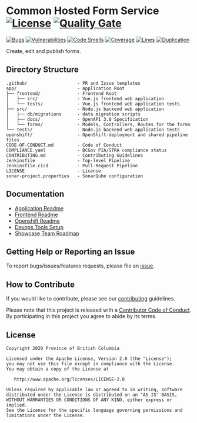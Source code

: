 
# Common Hosted Form Service [![License](https://img.shields.io/badge/License-Apache%202.0-blue.svg)](LICENSE) [![Quality Gate](https://sonarqube-wxpbtr-tools.pathfinder.gov.bc.ca/api/badges/gate?key=common-hosted-form-service-master)](https://sonarqube-wxpbtr-tools.pathfinder.gov.bc.ca/dashboard?id=common-hosted-form-service-master)

[![Bugs](https://sonarqube-wxpbtr-tools.pathfinder.gov.bc.ca/api/badges/measure?key=common-hosted-form-service-master&metric=bugs)](https://sonarqube-wxpbtr-tools.pathfinder.gov.bc.ca/dashboard?id=common-hosted-form-service-master)
[![Vulnerabilities](https://sonarqube-wxpbtr-tools.pathfinder.gov.bc.ca/api/badges/measure?key=common-hosted-form-service-master&metric=vulnerabilities)](https://sonarqube-wxpbtr-tools.pathfinder.gov.bc.ca/dashboard?id=common-hosted-form-service-master)
[![Code Smells](https://sonarqube-wxpbtr-tools.pathfinder.gov.bc.ca/api/badges/measure?key=common-hosted-form-service-master&metric=code_smells)](https://sonarqube-wxpbtr-tools.pathfinder.gov.bc.ca/dashboard?id=common-hosted-form-service-master)
[![Coverage](https://sonarqube-wxpbtr-tools.pathfinder.gov.bc.ca/api/badges/measure?key=common-hosted-form-service-master&metric=coverage)](https://sonarqube-wxpbtr-tools.pathfinder.gov.bc.ca/dashboard?id=common-hosted-form-service-master)
[![Lines](https://sonarqube-wxpbtr-tools.pathfinder.gov.bc.ca/api/badges/measure?key=common-hosted-form-service-master&metric=lines)](https://sonarqube-wxpbtr-tools.pathfinder.gov.bc.ca/dashboard?id=common-hosted-form-service-master)
[![Duplication](https://sonarqube-wxpbtr-tools.pathfinder.gov.bc.ca/api/badges/measure?key=common-hosted-form-service-master&metric=duplicated_lines_density)](https://sonarqube-wxpbtr-tools.pathfinder.gov.bc.ca/dashboard?id=common-hosted-form-service-master)

Create, edit and publish forms.

## Directory Structure

    .github/                   - PR and Issue templates
    app/                       - Application Root
    ├── frontend/              - Frontend Root
    │   ├── src/               - Vue.js frontend web application
    │   └── tests/             - Vue.js frontend web application tests
    ├── src/                   - Node.js backend web application
    │   ├── db/migrations      - data migration scripts
    │   ├── docs/              - OpenAPI 3.0 Specification
    │   └── forms/             - Models, Controllers, Routes for the forms
    └── tests/                 - Node.js backend web application tests
    openshift/                 - OpenShift-deployment and shared pipeline files
    CODE-OF-CONDUCT.md         - Code of Conduct
    COMPLIANCE.yaml            - BCGov PIA/STRA compliance status
    CONTRIBUTING.md            - Contributing Guidelines
    Jenkinsfile                - Top-level Pipeline
    Jenkinsfile.cicd           - Pull-Request Pipeline
    LICENSE                    - License
    sonar-project.properties   - SonarQube configuration

## Documentation

* [Application Readme](app/README.md)
* [Frontend Readme](app/frontend/README.md)
* [Openshift Readme](openshift/README.md)
* [Devops Tools Setup](https://github.com/bcgov/nr-showcase-devops-tools)
* [Showcase Team Roadmap](https://github.com/bcgov/nr-get-token/wiki/Product-Roadmap)

## Getting Help or Reporting an Issue

To report bugs/issues/features requests, please file an [issue](https://github.com/bcgov/common-hosted-form-service/issues).

## How to Contribute

If you would like to contribute, please see our [contributing](CONTRIBUTING.md) guidelines.

Please note that this project is released with a [Contributor Code of Conduct](CODE-OF-CONDUCT.md). By participating in this project you agree to abide by its terms.

## License

    Copyright 2020 Province of British Columbia

    Licensed under the Apache License, Version 2.0 (the "License");
    you may not use this file except in compliance with the License.
    You may obtain a copy of the License at

       http://www.apache.org/licenses/LICENSE-2.0

    Unless required by applicable law or agreed to in writing, software
    distributed under the License is distributed on an "AS IS" BASIS,
    WITHOUT WARRANTIES OR CONDITIONS OF ANY KIND, either express or implied.
    See the License for the specific language governing permissions and
    limitations under the License.

